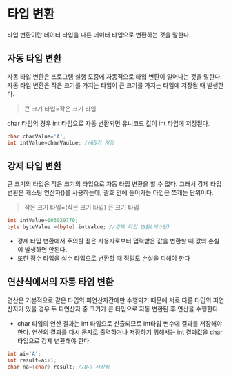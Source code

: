 # 타입 변환
타입 변환이란 데이터 타입을 다른 데이터 타입으로 변환하는 것을 말한다.

## 자동 타입 변환
자동 타입 변환은 프로그램 실행 도중에 자동적으로 타입 변환이 일어나는 것을 말한다. 자동 타입 변환은 작은 크기를 가지는 타입이 큰 크기를 가지는 타입에 저장될 때 발생한다.
> 큰 크기 타입=작은 크기 타입

char 타입의 경우 int 타입으로 자동 변환되면 유니코드 값이 int 타입에 저장된다.
```java
char charValue='A';
int intValue=charVaulue; //65가 저장
```

## 강제 타입 변환
큰 크기의 타입은 작은 크기의 타입으로 자동 타입 변환을 할 수 없다. 그래서 강제 타입 변환은 캐스팅 연산자()를 사용하는데, 괄호 안에 들어가는 타입은 쪼개는 단위이다.
> 작은 크기 타입=(작은 크기 타입) 큰 크기 타입
```java
int intValue=103029770;
byte byteValue =(byte) intValue; //강제 타입 변환(캐스팅)
```
* 강제 타입 변환에서 주의할 점은 사용자로부터 입력받은 값을 변환할 때 값의 손실이 발생하면 안된다.
* 또한 정수 타입을 실수 타입으로 변환할 때 정밀도 손실을 피해야 한다

## 연산식에서의 자동 타입 변환
연산은 기본적으로 같은 타입의 피연산자간에만 수행되기 때문에 서로 다른 타입의 피연산자가 있을 경우 두 피연산자 중 크기가 큰 타입으로 자동 변환된 후 연산을 수행한다.
* char 타입의 연산 결과는 int 타입으로 산출되므로 int타입 변수에 결과를 저장해야 한다. 연산의 결과를 다시 문자로 출력하거나 저장하기 위해서는 int 결과값을 char타입으로 강제 변환해야 한다.
```java
int ai='A';
int result=ai+1;
char na=(char) result; //B가 저장됨
```
